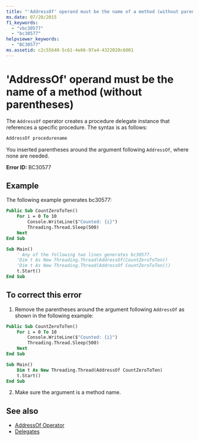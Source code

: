 ```yaml
---
title: "'AddressOf' operand must be the name of a method (without parentheses)"
ms.date: 07/20/2015
f1_keywords: 
  - "vbc30577"
  - "bc30577"
helpviewer_keywords: 
  - "BC30577"
ms.assetid: c2c55640-5c61-4e66-97a4-4322020c6001
---
```

# 'AddressOf' operand must be the name of a method (without parentheses)

The `AddressOf` operator creates a procedure delegate instance that references a specific procedure. The syntax is as follows:

```vb
AddressOf procedurename
```

You inserted parentheses around the argument following `AddressOf`, where none are needed.

**Error ID:** BC30577

## Example

The following example generates bc30577:

```vb
Public Sub CountZeroToTen()
    For i = 0 To 10
        Console.WriteLine($"Counted: {i}")
        Threading.Thread.Sleep(500)
    Next
End Sub

Sub Main()
    ' Any of the following two lines generates bc30577.
    'Dim t As New Threading.Thread(AddressOf(CountZeroToTen))
    'Dim t As New Threading.Thread(AddressOf CountZeroToTen())
    t.Start()
End Sub
```

## To correct this error

1. Remove the parentheses around the argument following `AddressOf` as shown in the following example:

  ```vb
  Public Sub CountZeroToTen()
      For i = 0 To 10
          Console.WriteLine($"Counted: {i}")
          Threading.Thread.Sleep(500)
      Next
  End Sub
  
  Sub Main()
      Dim t As New Threading.Thread(AddressOf CountZeroToTen)
      t.Start()
  End Sub
  ```

2. Make sure the argument is a method name.

## See also

- [AddressOf Operator](../operators/addressof-operator.md)
- [Delegates](../../programming-guide/language-features/delegates/index.md)
